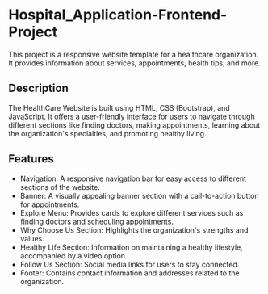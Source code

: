 # Hospital_Application-Frontend-Project
This project is a responsive website template for a healthcare organization. It provides information about services, appointments, health tips, and more.

## Description
The HealthCare Website is built using HTML, CSS (Bootstrap), and JavaScript. It offers a user-friendly interface for users to navigate through different sections like finding doctors, making appointments, learning about the organization's specialties, and promoting healthy living.

## Features
* Navigation: A responsive navigation bar for easy access to different sections of the website.
* Banner: A visually appealing banner section with a call-to-action button for appointments.
* Explore Menu: Provides cards to explore different services such as finding doctors and scheduling appointments.
* Why Choose Us Section: Highlights the organization's strengths and values.
* Healthy Life Section: Information on maintaining a healthy lifestyle, accompanied by a video option.
* Follow Us Section: Social media links for users to stay connected.
* Footer: Contains contact information and addresses related to the organization.

